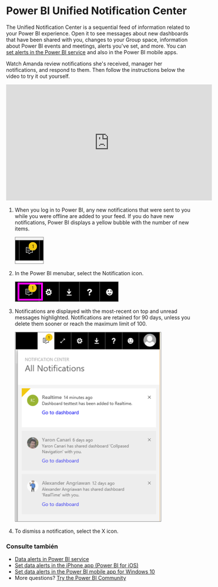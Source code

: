 <properties
   pageTitle="Power BI Unified Notification Center"
   description="The Unified Notification Center is a sequential feed of information related to your Power BI experience."
   services="powerbi"
   documentationCenter=""
   authors="mihart"  
   manager="mblythe"
   backup=""
   editor=""
   tags=""
   featuredVideoId="bZMSv5KAlcE"
   qualityFocus="no"
   qualityDate=""/>

<tags
   ms.service="powerbi"
   ms.devlang="NA"
   ms.topic="article"
   ms.tgt_pltfrm="NA"
   ms.workload="powerbi"
   ms.date="08/23/2016"
   ms.author="mihart"/>

# Power BI Unified Notification Center

The Unified Notification Center is a sequential feed of information related to your Power BI experience. Open it to see messages about new dashboards that have been shared with you, changes to your Group space, information about Power BI events and meetings, alerts you've set, and more. You can <bpt id="p1">[</bpt>set alerts in the Power BI service<ept id="p1">](powerbi-service-set-data-alerts.md)</ept> and also in the Power BI mobile apps.

Watch Amanda review notifications she's received, manager her notifications, and respond to them. Then follow the instructions below the video to try it out yourself.

<iframe width="560" height="315" src="https://www.youtube.com/embed/bZMSv5KAlcE" frameborder="0" allowfullscreen></iframe>


1.  When you log in to Power BI, any new notifications that were sent to you while you were offline are added to your feed. If you do have new notifications, Power BI displays a yellow bubble with the number of new items.

    ![](media/powerbi-service-notification-center/power-bi-new-notification.png)

2.  In the Power BI menubar, select the Notification icon.

    ![](media/powerbi-service-notification-center/power-bi-notifications-icon.png)

3.  Notifications are displayed with the most-recent on top and unread messages highlighted. Notifications are retained for 90 days, unless you delete them sooner or reach the maximum limit of 100.

    ![](media/powerbi-service-notification-center/power-bi-notifications.png)

4.  To dismiss a notification, select the X icon.

### Consulte también
- [Data alerts in Power BI service](powerbi-service-set-data-alerts.md)
- [Set data alerts in the iPhone app (Power BI for iOS)](powerbi-mobile-set-data-alerts-in-the-iphone-app.md)
- [Set data alerts in the Power BI mobile app for Windows 10](powerbi-mobile-set-data-alerts-in-the-windows-10-mobile-app.md)
-  More questions? [Try the Power BI Community](http://community.powerbi.com/)
